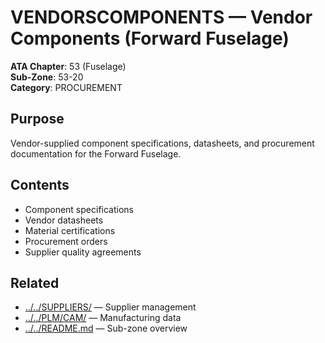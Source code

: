 # VENDORSCOMPONENTS — Vendor Components (Forward Fuselage)

**ATA Chapter**: 53 (Fuselage)  
**Sub-Zone**: 53-20  
**Category**: PROCUREMENT

## Purpose

Vendor-supplied component specifications, datasheets, and procurement documentation for the Forward Fuselage.

## Contents

- Component specifications
- Vendor datasheets
- Material certifications
- Procurement orders
- Supplier quality agreements

## Related

- [../../SUPPLIERS/](../../SUPPLIERS/) — Supplier management
- [../../PLM/CAM/](../../PLM/CAM/) — Manufacturing data
- [../../README.md](../../README.md) — Sub-zone overview
